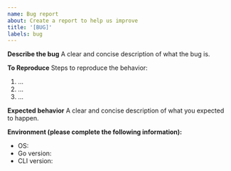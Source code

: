 ```yaml
---
name: Bug report
about: Create a report to help us improve
title: '[BUG]'
labels: bug
---
```

**Describe the bug**
A clear and concise description of what the bug is.

**To Reproduce**
Steps to reproduce the behavior:
1. ...
2. ...
3. ...

**Expected behavior**
A clear and concise description of what you expected to happen.

**Environment (please complete the following information):**
- OS:
- Go version:
- CLI version:
